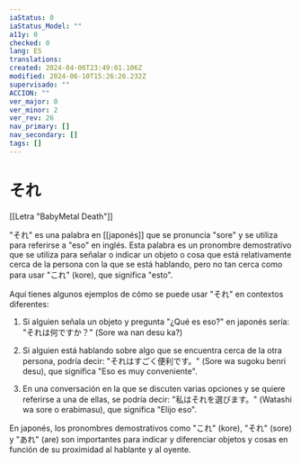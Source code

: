 ```yaml
---
iaStatus: 0
iaStatus_Model: ""
a11y: 0
checked: 0
lang: ES
translations: 
created: 2024-04-06T23:49:01.106Z
modified: 2024-06-10T15:26:26.232Z
supervisado: ""
ACCION: ""
ver_major: 0
ver_minor: 2
ver_rev: 26
nav_primary: []
nav_secondary: []
tags: []
---
```

# それ

[[Letra "BabyMetal Death"]]

"それ" es una palabra en [[japonés]] que se pronuncia "sore" y se utiliza para referirse a "eso" en inglés. Esta palabra es un pronombre demostrativo que se utiliza para señalar o indicar un objeto o cosa que está relativamente cerca de la persona con la que se está hablando, pero no tan cerca como para usar "これ" (kore), que significa "esto".

Aquí tienes algunos ejemplos de cómo se puede usar "それ" en contextos diferentes:

1. Si alguien señala un objeto y pregunta "¿Qué es eso?" en japonés sería: "それは何ですか？" (Sore wa nan desu ka?)
    
2. Si alguien está hablando sobre algo que se encuentra cerca de la otra persona, podría decir: "それはすごく便利です。" (Sore wa sugoku benri desu), que significa "Eso es muy conveniente".
    
3. En una conversación en la que se discuten varias opciones y se quiere referirse a una de ellas, se podría decir: "私はそれを選びます。" (Watashi wa sore o erabimasu), que significa "Elijo eso".
    

En japonés, los pronombres demostrativos como "これ" (kore), "それ" (sore) y "あれ" (are) son importantes para indicar y diferenciar objetos y cosas en función de su proximidad al hablante y al oyente.